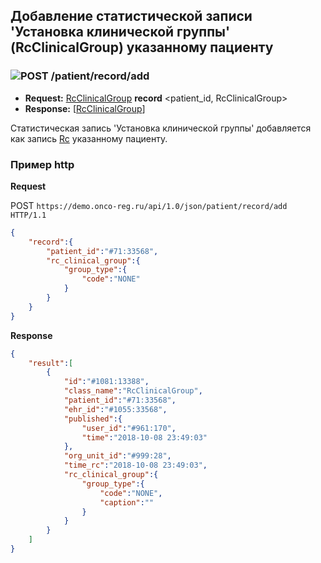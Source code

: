 ## Добавление статистической записи 'Установка клинической группы' (RcClinicalGroup) указанному пациенту 

### ![POST](../../../../../img/post.png) /patient/record/add
* **Request:** [RcClinicalGroup](../../../../../types/types.md#com.siams.med.api.Rc.RcClinicalGroup) **record** <patient_id, RcClinicalGroup>
* **Response:** [[RcClinicalGroup](../../../../../types/types.md#com.siams.med.api.Rc.RcClinicalGroup)]

Статистическая запись 'Установка клинической группы' добавляется как запись [Rc](../../../../../types/types.md#com.siams.med.api.Rc) указанному пациенту.

### Пример http

**Request**

POST `https://demo.onco-reg.ru/api/1.0/json/patient/record/add HTTP/1.1`

```json
{
    "record":{
        "patient_id":"#71:33568",
        "rc_clinical_group":{
            "group_type":{
                "code":"NONE"
            }
        }
    }
}
```

**Response**
```json
{
    "result":[
        {
            "id":"#1081:13388",
            "class_name":"RcClinicalGroup",
            "patient_id":"#71:33568",
            "ehr_id":"#1055:33568",
            "published":{
                "user_id":"#961:170",
                "time":"2018-10-08 23:49:03"
            },
            "org_unit_id":"#999:28",
            "time_rc":"2018-10-08 23:49:03",
            "rc_clinical_group":{
                "group_type":{
                    "code":"NONE",
                    "caption":""
                }
            }
        }
    ]
}
```
